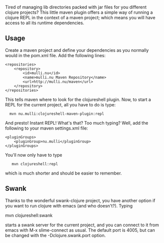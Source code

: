 
Tired of managing lib directories packed with jar files for you
different clojure projects? This little maven plugin offers a simple
way of running a clojure REPL in the context of a maven project;
which means you will have access to all its runtime dependencies.

Usage
-----

Create a maven project and define your dependencies as you normally
would in the pom.xml file. Add the following lines:

	<repositories>
		<repository>
			<id>mulli.nu</id>
			<name>mulli.nu Maven Repository</name>
			<url>http://mulli.nu/maven</url>
		</repository>
	</repositories>

This tells maven where to look for the clojureshell plugin. Now, to
start a REPL for the current project, all you have to do is type:

      mvn nu.mulli:clojureshell-maven-plugin:repl

And presto! Instant REPL! What's that? Too much typing? Well, add the
following to your maven settings.xml file:

	<pluginGroups>
		<pluginGroup>nu.mulli</pluginGroup>
	</pluginGroups>

You'll now only have to type

       mvn clojureshell:repl

which is much shorter and should be easier to remember.

Swank
-----

Thanks to the wonderful swank-clojure project, you have another option
if you want to run clojure with emacs (and who doesn't?). Typing

   mvn clojureshell:swank

starts a swank server for the current project, and you can connect to
it from emacs with M-x slime-connect as usual. The default port is
4005, but can be changed with the -Dclojure.swank.port option.




